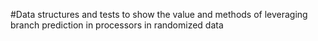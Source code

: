#Data structures and tests to show the value and methods of leveraging branch prediction in processors in randomized data